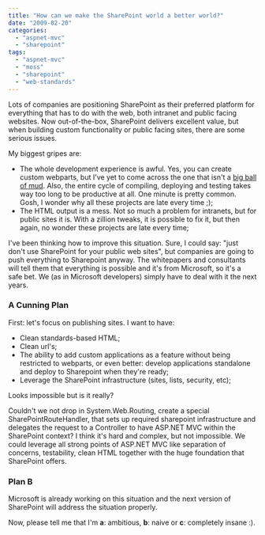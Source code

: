 ```yaml
---
title: "How can we make the SharePoint world a better world?"
date: "2009-02-20"
categories: 
  - "aspnet-mvc"
  - "sharepoint"
tags: 
  - "aspnet-mvc"
  - "moss"
  - "sharepoint"
  - "web-standards"
---
```


Lots of companies are positioning SharePoint as their preferred platform for everything that has to do with the web, both intranet and public facing websites. Now out-of-the-box, SharePoint delivers excellent value, but when building custom functionality or public facing sites, there are some serious issues.

My biggest gripes are:

- The whole development experience is awful. Yes, you can create custom webparts, but I've yet to come across the one that isn't a [big ball of mud](http://en.wikipedia.org/wiki/Big_ball_of_mud). Also, the entire cycle of compiling, deploying and testing takes way too long to be productive at all. One minute is pretty common. Gosh, I wonder why all these projects are late every time ;);
- The HTML output is a mess. Not so much a problem for intranets, but for public sites it is. With a zillion tweaks, it is possible to fix it, but then again, no wonder these projects are late every time;

I've been thinking how to improve this situation. Sure, I could say: "just don't use SharePoint for your public web sites", but companies are going to push everything to Sharepoint anyway. The whitepapers and consultants will tell them that everything is possible and it's from Microsoft, so it's a safe bet. We (as in Microsoft developers) simply have to deal with it the next years.

### A Cunning Plan

First: let's focus on publishing sites. I want to have:

- Clean standards-based HTML;
- Clean url's;
- The ability to add custom applications as a feature without being restricted to webparts, or even better: develop applications standalone and deploy to Sharepoint when they're ready;
- Leverage the SharePoint infrastructure (sites, lists, security, etc);

Looks impossible but is it really?

Couldn't we not drop in System.Web.Routing, create a special SharePointRouteHandler, that sets up required sharepoint infrastructure and delegates the request to a Controller to have ASP.NET MVC within the SharePoint context? I think it's hard and complex, but not impossible. We could leverage all strong points of ASP.NET MVC like separation of concerns, testability, clean HTML together with the huge foundation that SharePoint offers.

### Plan B

Microsoft is already working on this situation and the next version of SharePoint will address the situation properly.

Now, please tell me that I'm **a**: ambitious, **b**: naive or **c**: completely insane :).
